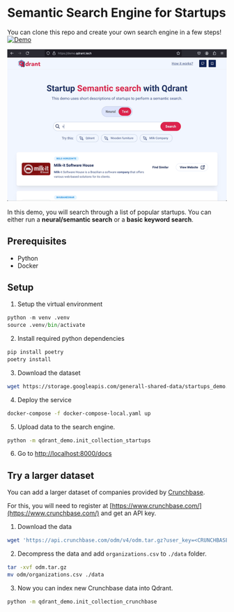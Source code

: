 
# Semantic Search Engine for Startups

You can clone this repo and create your own search engine in a few steps! [![Demo](https://img.shields.io/badge/Try%20it%20live%20here!-purple?&style=flat-square&logo=react&logoColor=white)](https://demo.qdrant.tech/) 

![Startup Search Demo](qdrant-demo.gif)

In this demo, you will search through a list of popular startups. You can either run a **neural/semantic search** or a **basic keyword search**. 

## Prerequisites
- Python
- Docker

## Setup

1. Setup the virtual environment

```python
python -m venv .venv             
source .venv/bin/activate
```

2. Install required python dependencies

```bash
pip install poetry
poetry install
```

3. Download the dataset

```bash
wget https://storage.googleapis.com/generall-shared-data/startups_demo.json -P data/
```

4. Deploy the service

```bash
docker-compose -f docker-compose-local.yaml up
```

5. Upload data to the search engine.

```bash
python -m qdrant_demo.init_collection_startups
```

6.  Go to [http://localhost:8000/docs](http://localhost:8000/docs) 


## Try a larger dataset

You can add a larger dataset of companies provided by [Crunchbase](https://www.crunchbase.com/).

For this, you will need to register at [https://www.crunchbase.com/](https://www.crunchbase.com/) and get an API key.

1. Download the data 

```bash
wget 'https://api.crunchbase.com/odm/v4/odm.tar.gz?user_key=<CRUNCHBASE-API-KEY>' -O odm.tar.gz
```

2. Decompress the data and add `organizations.csv` to `./data` folder.

```bash
tar -xvf odm.tar.gz
mv odm/organizations.csv ./data
```

3. Now you can index new Crunchbase data into Qdrant.

```bash
python -m qdrant_demo.init_collection_crunchbase
```
